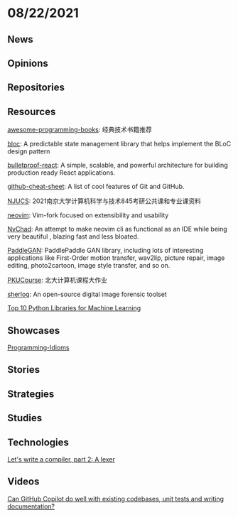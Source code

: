 # 08/22/2021

## News


## Opinions


## Repositories


## Resources
[awesome-programming-books](https://github.com/royeo/awesome-programming-books): 经典技术书籍推荐

[bloc](https://github.com/felangel/bloc): A predictable state management library that helps implement the BLoC design pattern

[bulletproof-react](https://github.com/alan2207/bulletproof-react): A simple, scalable, and powerful architecture for building production ready React applications.

[github-cheat-sheet](https://github.com/tiimgreen/github-cheat-sheet): A list of cool features of Git and GitHub.

[NJUCS](https://github.com/JackeyLea/NJUCS): 2021南京大学计算机科学与技术845考研公共课和专业课资料

[neovim](https://github.com/neovim/neovim): Vim-fork focused on extensibility and usability

[NvChad](https://github.com/NvChad/NvChad): An attempt to make neovim cli as functional as an IDE while being very beautiful , blazing fast and less bloated.

[PaddleGAN](https://github.com/PaddlePaddle/PaddleGAN): PaddlePaddle GAN library, including lots of interesting applications like First-Order motion transfer, wav2lip, picture repair, image editing, photo2cartoon, image style transfer, and so on.

[PKUCourse](https://github.com/tongtzeho/PKUCourse): 北大计算机课程大作业

[sherloq](https://github.com/GuidoBartoli/sherloq): An open-source digital image forensic toolset

[Top 10 Python Libraries for Machine Learning](https://www.zenesys.com/blog/top-10-python-libraries-for-machine-learning)

## Showcases
[Programming-Idioms](https://programming-idioms.org/)

## Stories

## Strategies


## Studies


## Technologies
[Let's write a compiler, part 2: A lexer](https://briancallahan.net/blog/20210815.html)

## Videos
[Can GitHub Copilot do well with existing codebases, unit tests and writing documentation?](https://www.youtube.com/watch?v=jvJTpGedb9g)
